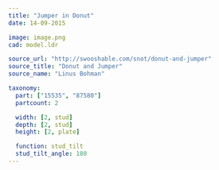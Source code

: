 ```yaml
---
title: "Jumper in Donut"
date: 14-09-2015

image: image.png
cad: model.ldr

source_url: "http://swooshable.com/snot/donut-and-jumper"
source_title: "Donut and Jumper"
source_name: "Linus Bohman"

taxonomy:
  part: ["15535", "87580"]
  partcount: 2

  width: [2, stud]
  depth: [2, stud]
  height: [2, plate]

  function: stud_tilt
  stud_tilt_angle: 180
---
```


